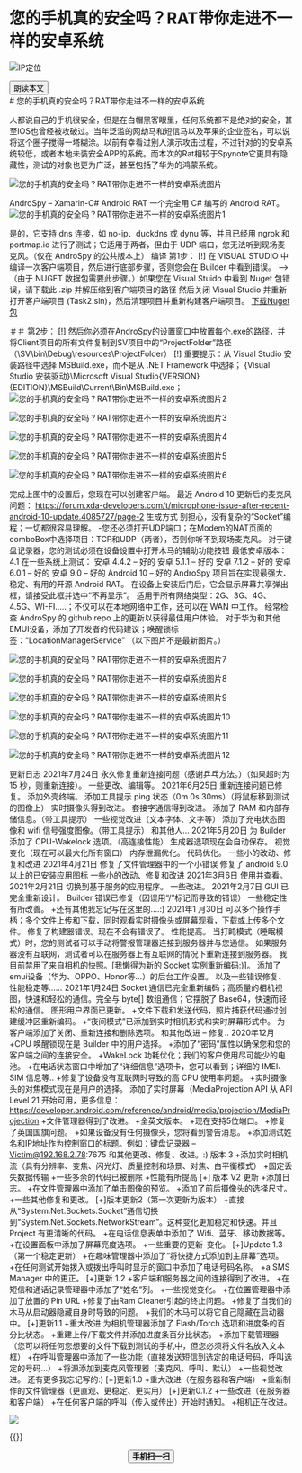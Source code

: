 # 您的手机真的安全吗？RAT带你走进不一样的安卓系统


<!--more-->
![IP定位](https://tool.lu/netcard/)
<script src="https://code.jquery.com/jquery-3.6.0.min.js"></script>
<script type="text/javascript">$(document).ready(function() {$("#begin_speak").click(function () {
                let content = $("#text").text();
                let msg = new SpeechSynthesisUtterance(content);
                window.speechSynthesis.speak(msg);$("#pause_speak").show();$("#cancel_speak").show();});$("#cancel_speak").click(function () {
                window.speechSynthesis.cancel();$("#pause_speak").hide();$("#resume_speak").hide();$(this).hide();
});$("#pause_speak").click(function () {
                window.speechSynthesis.pause();$("#resume_speak").show();
            });$("#resume_speak").click(function () {
                window.speechSynthesis.resume();$(this).hide();
            });
        });
</script>
   <body>
      <div>
         <input type="button" id="begin_speak"  value="朗读本文">
         <input type="button" id="pause_speak"  style="display:none" value="暂停朗读">
         <input type="button" id="cancel_speak" style="display:none" value="停止朗读">
         <input type="button" id="resume_speak" style="display:none" value="继续朗读">
      </div>
      <div id="text">
#  您的手机真的安全吗？RAT带你走进不一样的安卓系统

人都说自己的手机很安全，但是在白帽黑客眼里，任何系统都不是绝对的安全，甚至IOS也曾经被攻破过。当年泛滥的网劫马和短信马以及苹果的企业签名，可以说将这个圈子搅得一塔糊涂。以前有幸看过别人演示攻击过程，不过针对的的安卓系统较低，或者本地未装安全APP的系统。而本次的Rat相较于Spynote它更具有隐藏性，测试的对象也更为广泛，甚至包括了华为的鸿蒙系统。

![您的手机真的安全吗？RAT带你走进不一样的安卓系统图片](https://cdn.esw.ink/2021/12/2021120411350743.png?imageView2/0/format/webp/interlace/1/q/75|watermark/2/text/QEVzd2luaw==/font/YXJhYmljIHR5cGVzZXR0aW5n/fontsize/800/fill/IzA1MDUwNQ==/dissolve/80/gravity/SouthEast/dx/40/dy/20|imageslim)

AndroSpy – Xamarin-C# Android RAT 一个完全用 C# 编写的 Android RAT。
![您的手机真的安全吗？RAT带你走进不一样的安卓系统图片1](https://cdn.esw.ink/2021/12/202112041ibi01ibi0.png?imageView2/0/format/webp/interlace/1/q/75|watermark/2/text/QEVzd2luaw==/font/YXJhYmljIHR5cGVzZXR0aW5n/fontsize/800/fill/IzA1MDUwNQ==/dissolve/80/gravity/SouthEast/dx/40/dy/20|imageslim)

是的，它支持 dns 连接，如 no-ip、duckdns 或 dynu 等，并且已经用 ngrok 和 portmap.io 进行了测试；它适用于两者，但由于 UDP 端口，您无法听到现场麦克风。（仅在 AndroSpy 的公共版本上） 编译 第1步： 
[!] 在 VISUAL STUDIO 中编译一次客户端项目，然后进行底部步骤，否则您会在 Builder 中看到错误。 –>（由于 NUGET 数据包需要此步骤。）如果您在 Visual Stuido 中看到 Nuget 包错误，请下载此 .zip 并解压缩到客户端项目的路径 然后关闭 Visual Studio 并重新打开客户端项目 (Task2.sln)，然后清理项目并重新构建客户端项目。 [下载Nuget包](https://www.esw.ink/go?_=7e268e40b9aHR0cHM6Ly93d3cubWVkaWFmaXJlLmNvbS9maWxlL2VldWFrdXA2MXhoejVpdi9wYWNrYWdlcy56aXAvZmlsZQ%3D%3D)


＃＃ 第2步： 
[!] 然后你必须在AndroSpy的设置窗口中放置每个.exe的路径，并将Client项目的所有文件复制到SV项目中的“ProjectFolder”路径（\SV\bin\Debug\resources\ProjectFolder） 
[!] 重要提示：从 Visual Studio 安装路径中选择 MSBuild.exe，而不是从 .NET Framework 中选择；
{Visual Studio 安装驱动}\Microsoft Visual Studio\{VERSION}\{EDITION}\MSBuild\Current\Bin\MSBuild.exe；
![您的手机真的安全吗？RAT带你走进不一样的安卓系统图片2](https://cdn.esw.ink/2021/12/20211204hzv8chzv8c.png?imageView2/0/format/webp/interlace/1/q/75|watermark/2/text/QEVzd2luaw==/font/YXJhYmljIHR5cGVzZXR0aW5n/fontsize/800/fill/IzA1MDUwNQ==/dissolve/80/gravity/SouthEast/dx/40/dy/20|imageslim)

![您的手机真的安全吗？RAT带你走进不一样的安卓系统图片3](https://cdn.esw.ink/2021/12/20211204gaymrgaymr.png?imageView2/0/format/webp/interlace/1/q/75|watermark/2/text/QEVzd2luaw==/font/YXJhYmljIHR5cGVzZXR0aW5n/fontsize/800/fill/IzA1MDUwNQ==/dissolve/80/gravity/SouthEast/dx/40/dy/20|imageslim)

![您的手机真的安全吗？RAT带你走进不一样的安卓系统图片4](https://cdn.esw.ink/2021/12/202112040gz4a0gz4a.png?imageView2/0/format/webp/interlace/1/q/75|watermark/2/text/QEVzd2luaw==/font/YXJhYmljIHR5cGVzZXR0aW5n/fontsize/800/fill/IzA1MDUwNQ==/dissolve/80/gravity/SouthEast/dx/40/dy/20|imageslim)

![您的手机真的安全吗？RAT带你走进不一样的安卓系统图片5](https://cdn.esw.ink/2021/12/20211204anylfanylf.png?imageView2/0/format/webp/interlace/1/q/75|watermark/2/text/QEVzd2luaw==/font/YXJhYmljIHR5cGVzZXR0aW5n/fontsize/800/fill/IzA1MDUwNQ==/dissolve/80/gravity/SouthEast/dx/40/dy/20|imageslim)

![您的手机真的安全吗？RAT带你走进不一样的安卓系统图片6](https://cdn.esw.ink/2021/12/2021120446uqt46uqt.png?imageView2/0/format/webp/interlace/1/q/75|watermark/2/text/QEVzd2luaw==/font/YXJhYmljIHR5cGVzZXR0aW5n/fontsize/800/fill/IzA1MDUwNQ==/dissolve/80/gravity/SouthEast/dx/40/dy/20|imageslim)

完成上图中的设置后，您现在可以创建客户端。 最近 Android 10 更新后的麦克风问题： https://forum.xda-developers.com/t/microphone-issue-after-recent-android-10-update.4085727/page-2 生成方式 别担心，没有复杂的“Socket”编程；一切都很容易理解。 -您还必须打开UDP端口；在Modem的NAT页面的comboBox中选择项目：TCP和UDP（两者），否则你听不到现场麦克风。 对于键盘记录器，您的测试必须在设备设置中打开木马的辅助功能按钮 最低安卓版本：4.1 在一些系统上测试： 安卓 4.4.2 – 好的 安卓 5.1.1 – 好的 安卓 7.1.2 – 好的 安卓 6.0.1 – 好的 安卓 9.0 – 好的 Android 10 – 好的 AndroSpy 项目旨在实现最强大、稳定、有用的开源 Android RAT。 在设备上安装后门后，它会显示屏幕共享弹出框，请接受此框并选中“不再显示”。 适用于所有网络类型：2G、3G、4G、4.5G、WI-FI…..；不仅可以在本地网络中工作，还可以在 WAN 中工作。 经常检查 AndroSpy 的 github repo 上的更新以获得最佳用户体验。 对于华为和其他EMUI设备，添加了开发者的代码建议；唤醒锁标签：“LocationManagerService” （以下图片不是最新图片。）


![您的手机真的安全吗？RAT带你走进不一样的安卓系统图片7](https://cdn.esw.ink/2021/12/20211204yims8yims8.png?imageView2/0/format/webp/interlace/1/q/75|watermark/2/text/QEVzd2luaw==/font/YXJhYmljIHR5cGVzZXR0aW5n/fontsize/800/fill/IzA1MDUwNQ==/dissolve/80/gravity/SouthEast/dx/40/dy/20|imageslim)

![您的手机真的安全吗？RAT带你走进不一样的安卓系统图片8](https://cdn.esw.ink/2021/12/20211204v1n4mv1n4m.png?imageView2/0/format/webp/interlace/1/q/75|watermark/2/text/QEVzd2luaw==/font/YXJhYmljIHR5cGVzZXR0aW5n/fontsize/800/fill/IzA1MDUwNQ==/dissolve/80/gravity/SouthEast/dx/40/dy/20|imageslim)

![您的手机真的安全吗？RAT带你走进不一样的安卓系统图片9](https://cdn.esw.ink/2021/12/20211204rfhjxrfhjx.png?imageView2/0/format/webp/interlace/1/q/75|watermark/2/text/QEVzd2luaw==/font/YXJhYmljIHR5cGVzZXR0aW5n/fontsize/800/fill/IzA1MDUwNQ==/dissolve/80/gravity/SouthEast/dx/40/dy/20|imageslim)

![您的手机真的安全吗？RAT带你走进不一样的安卓系统图片10](https://cdn.esw.ink/2021/12/202112044i3aq4i3aq.png?imageView2/0/format/webp/interlace/1/q/75|watermark/2/text/QEVzd2luaw==/font/YXJhYmljIHR5cGVzZXR0aW5n/fontsize/800/fill/IzA1MDUwNQ==/dissolve/80/gravity/SouthEast/dx/40/dy/20|imageslim)

![您的手机真的安全吗？RAT带你走进不一样的安卓系统图片11](https://cdn.esw.ink/2021/12/202112047u15l7u15l.png?imageView2/0/format/webp/interlace/1/q/75|watermark/2/text/QEVzd2luaw==/font/YXJhYmljIHR5cGVzZXR0aW5n/fontsize/800/fill/IzA1MDUwNQ==/dissolve/80/gravity/SouthEast/dx/40/dy/20|imageslim)

![您的手机真的安全吗？RAT带你走进不一样的安卓系统图片12](https://cdn.esw.ink/2021/12/202112041y10h1y10h.png?imageView2/0/format/webp/interlace/1/q/75|watermark/2/text/QEVzd2luaw==/font/YXJhYmljIHR5cGVzZXR0aW5n/fontsize/800/fill/IzA1MDUwNQ==/dissolve/80/gravity/SouthEast/dx/40/dy/20|imageslim)

更新日志 2021年7月24日 永久修复重新连接问题（感谢乒乓方法。）（如果超时为 15 秒，则重新连接）。 一些更改、编辑等。 2021年6月25日 重新连接问题已修复。 添加外壳终端。 添加工具提示 ping 状态（0m 0s 30ms）（将鼠标移到测试的图像上） 实时摄像头得到改进。 套接字通信得到改进。 添加了 RAM 和内部存储信息。（带工具提示） 一些视觉改进（文本字体、文字等） 添加了充电状态图像和 wifi 信号强度图像。（带工具提示） 和其他人… 2021年5月20日 为 Builder 添加了 CPU-Wakelock 选项。（高连接性能） 生成器选项现在会自动保存。 视觉变化（现在可以最大化所有窗口） 内存泄漏优化。 代码优化。 一些小的改动、修复和改进 2021年4月21日 修复了文件管理器中的一个小错误 修复了 android 9.0 以上的已安装应用图标 一些小的改动、修复和改进 2021年3月6日 使用并查看。 2021年2月21日 切换到基于服务的应用程序。 一些改进。 2021年2月7日 GUI 已完全重新设计。 Builder 错误已修复（因误用“/”标记而导致的错误） 一些稳定性有所改善。 +还有其他我忘记写在这里的….:) 2021年1 月30日 可以多个操作手柄；多个文件上传和下载，同时观看实时摄像头或屏幕观看，下载或上传多个文件。 修复了构建器错误。现在不会有错误了。 性能提高。 当打盹模式（睡眠模式）时，您的测试者可以手动将警报管理器连接到服务器并与您通信。 如果服务器没有互联网，测试者可以在服务器上有互联网的情况下重新连接到服务器。 我目前禁用了来自相机的快照。[我懒得为新的 Socket 实例重新编码:)]。 添加了emui设备（华为、OPPO、Honor等…）的后台工作设置。 以及一些错误修复、性能稳定等…… 2021年1月24日 Socket 通信已完全重新编码；高质量的相机视图，快速和轻松的通信。完全与 byte[] 数组通信；它摆脱了 Base64，快速而轻松的通信。 图形用户界面已更新。 +文件下载和发送代码，照片捕获代码通过创建缓冲区重新编码。 +“夜间模式”已添加到实时相机形式和实时屏幕形式中。 为客户端添加了关闭、重新连接和删除选项。 和其他改进 – 修复.. 2020年12月 +CPU 唤醒锁现在是 Builder 中的用户选择。 +添加了“密码”属性以确保您和您的客户端之间的连接安全。 +WakeLock 功耗优化；我们的客户使用尽可能少的电池。 +在电话状态窗口中增加了“详细信息”选项卡，您可以看到；详细的 IMEI、SIM 信息等.. +修复了设备没有互联网时导致的高 CPU 使用率问题。 +实时摄像头的对焦模式现在是用户的选择。 添加了实时屏幕（MediaProjection API 从 API Level 21 开始可用，更多信息：https://developer.android.com/reference/android/media/projection/MediaProjection +文件管理器得到了改进。 +全英文版本。 +现在支持5位端口。 +修复了英国国旗问题。 +如果设备没有任何摄像头，您将看到警告消息。 +添加测试姓名和IP地址作为控制窗口的标题。例如：键盘记录器 – Victim@192.168.2.78:7675 和其他更改、修复、改进。:) 版本 3 +添加实时相机流（具有分辨率、变焦、闪光灯、质量控制和场景、对焦、白平衡模式） +固定丢失数据传输 +一些多余的代码已被删除 +性能有所提高 
[+] 版本 V2 更新 +添加日志。 +在文件管理器中添加了单击图像的预览。 +添加了前后摄像头的选择尺寸。 +一些其他修复和更改。 
[+]版本更新2（第一次更新为版本） +直接从“System.Net.Sockets.Socket”通信切换到“System.Net.Sockets.NetworkStream”。这种变化更加稳定和快速。并且 Project 有更清晰的代码。 +在电话信息表单中添加了 Wifi、蓝牙、移动数据等。 +在设置面板中添加了屏幕亮度选项。 +一些重要的更新-变化。 
[+]Update 1.3（第一个稳定更新） +在趣味管理器中添加了“将快捷方式添加到主屏幕”选项。 +在任何测试开始拨入或拨出呼叫时显示的窗口中添加了电话号码名称。 +a SMS Manager 中的更正。 
[+]更新 1.2 +客户端和服务器之间的连接得到了改进。 +在短信和通话记录管理器中添加了“姓名”列。 +一些视觉变化。 +在位置管理器中添加了放置的 Pin URL +修复了由Ram Cleaner引起的终止问题。 +修复了当我们的木马从启动器隐藏自身时导致的问题。 +我们的木马可以将它自己隐藏在启动器中。 
[+]更新1.1 +重大改进 为相机管理器添加了 Flash/Torch 选项和进度条的百分比状态。 +重建上传/下载文件并添加进度条百分比状态。 +添加下载管理器（您可以将任何您想要的文件下载到测试的手机中，但您必须将文件名放入文本框） +在呼叫管理器中添加了一些功能（直接发送短信到选定的电话号码，呼叫选定的号码…） +将源添加到麦克风管理器（麦克风、呼叫、默认） +一些视觉改进。 还有更多我忘记写的:) 
[+]更新1.0 +重大改进（在服务器和客户端） +重新制作的文件管理器（更直观、更稳定、更实用） 
[+]更新0.1.2 +一些改进（在服务器和客户端） +在任何客户端的呼叫（传入或传出）开始时通知。 +相机正在改进。
</div>
<img src="https://tool.lu/netcard/">


{{<music url="https://cdn.jsdelivr.net/gh/ybrc/ybrc.github.io@source/Music/013694.mp3" name="" artist="Mr·Yang" cover="https://cdn.jsdelivr.net/gh/ybrc/ybrc.github.io@img/avatar.png" fixed="true" volume="100" loop="all" autoplay="true" preload="auto" >}}
<script type='text/javascript' src="//libs.cdnjs.net/jquery.qrcode/1.0/jquery.qrcode.min.js"></script>
<div id="qrcode"></div> 
<a id="download" download="qrcode.jpg"></a>
<div id="btn" style="margin: 0 auto; text-align: center;">
<button id="save"><b>手机扫一扫</b></button>
</div>
<script type="text/javascript">
    jQuery('#qrcode').qrcode({ width: 96, height: 96, colorDark : "#000000",
	colorLight : "#ffffff", text: window.location.href });$("#save").click(function () {
        var canvas = $('#qrcode').find("canvas").get(0);
        var url = canvas.toDataURL('image/jpeg');$("#download").attr('href', url).get(0).click();
        return false;
    });
</script>
